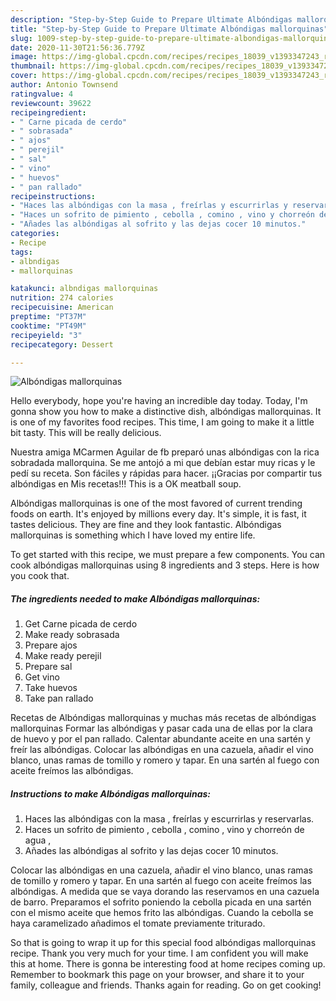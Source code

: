 ```yaml
---
description: "Step-by-Step Guide to Prepare Ultimate Albóndigas mallorquinas"
title: "Step-by-Step Guide to Prepare Ultimate Albóndigas mallorquinas"
slug: 1009-step-by-step-guide-to-prepare-ultimate-albondigas-mallorquinas
date: 2020-11-30T21:56:36.779Z
image: https://img-global.cpcdn.com/recipes/recipes_18039_v1393347243_receta_foto_00018039/751x532cq70/albondigas-mallorquinas-foto-principal.jpg
thumbnail: https://img-global.cpcdn.com/recipes/recipes_18039_v1393347243_receta_foto_00018039/751x532cq70/albondigas-mallorquinas-foto-principal.jpg
cover: https://img-global.cpcdn.com/recipes/recipes_18039_v1393347243_receta_foto_00018039/751x532cq70/albondigas-mallorquinas-foto-principal.jpg
author: Antonio Townsend
ratingvalue: 4
reviewcount: 39622
recipeingredient:
- " Carne picada de cerdo"
- " sobrasada"
- " ajos"
- " perejil"
- " sal"
- " vino"
- " huevos"
- " pan rallado"
recipeinstructions:
- "Haces las albóndigas con la masa , freírlas y escurrirlas y reservarlas."
- "Haces un sofrito de pimiento , cebolla , comino , vino y chorreón de agua ,"
- "Añades las albóndigas al sofrito y las dejas cocer 10 minutos."
categories:
- Recipe
tags:
- albndigas
- mallorquinas

katakunci: albndigas mallorquinas 
nutrition: 274 calories
recipecuisine: American
preptime: "PT37M"
cooktime: "PT49M"
recipeyield: "3"
recipecategory: Dessert

---
```



![Albóndigas mallorquinas](https://img-global.cpcdn.com/recipes/recipes_18039_v1393347243_receta_foto_00018039/751x532cq70/albondigas-mallorquinas-foto-principal.jpg)

Hello everybody, hope you're having an incredible day today. Today, I'm gonna show you how to make a distinctive dish, albóndigas mallorquinas. It is one of my favorites food recipes. This time, I am going to make it a little bit tasty. This will be really delicious.

Nuestra amiga MCarmen Aguilar de fb preparó unas albóndigas con la rica sobradada mallorquina. Se me antojó a mi que debían estar muy ricas y le pedí su receta. Son fáciles y rápidas para hacer. ¡¡Gracias por compartir tus albóndigas en Mis recetas!!! This is a OK meatball soup.

Albóndigas mallorquinas is one of the most favored of current trending foods on earth. It's enjoyed by millions every day. It's simple, it is fast, it tastes delicious. They are fine and they look fantastic. Albóndigas mallorquinas is something which I have loved my entire life.


To get started with this recipe, we must prepare a few components. You can cook albóndigas mallorquinas using 8 ingredients and 3 steps. Here is how you cook that.

<!--inarticleads1-->

##### The ingredients needed to make Albóndigas mallorquinas:

1. Get  Carne picada de cerdo
1. Make ready  sobrasada
1. Prepare  ajos
1. Make ready  perejil
1. Prepare  sal
1. Get  vino
1. Take  huevos
1. Take  pan rallado


Recetas de Albóndigas mallorquinas y muchas más recetas de albóndigas mallorquinas Formar las albóndigas y pasar cada una de ellas por la clara de huevo y por el pan rallado. Calentar abundante aceite en una sartén y freír las albóndigas. Colocar las albóndigas en una cazuela, añadir el vino blanco, unas ramas de tomillo y romero y tapar. En una sartén al fuego con aceite freímos las albóndigas. 

<!--inarticleads2-->

##### Instructions to make Albóndigas mallorquinas:

1. Haces las albóndigas con la masa , freírlas y escurrirlas y reservarlas.
1. Haces un sofrito de pimiento , cebolla , comino , vino y chorreón de agua ,
1. Añades las albóndigas al sofrito y las dejas cocer 10 minutos.


Colocar las albóndigas en una cazuela, añadir el vino blanco, unas ramas de tomillo y romero y tapar. En una sartén al fuego con aceite freímos las albóndigas. A medida que se vaya dorando las reservamos en una cazuela de barro. Preparamos el sofrito poniendo la cebolla picada en una sartén con el mismo aceite que hemos frito las albóndigas. Cuando la cebolla se haya caramelizado añadimos el tomate previamente triturado. 

So that is going to wrap it up for this special food albóndigas mallorquinas recipe. Thank you very much for your time. I am confident you will make this at home. There is gonna be interesting food at home recipes coming up. Remember to bookmark this page on your browser, and share it to your family, colleague and friends. Thanks again for reading. Go on get cooking!
